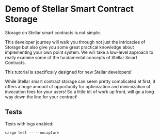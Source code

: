 # Demo of Stellar Smart Contract Storage

Storage on Stellar smart contracts is not simple.

This developer journey will walk you through not just the intricacies of Storage but also give you some great practical
knowledge about implementing your own point system. We will take a low-level approach to really examine some of the
fundamental concepts of Stellar Smart Contracts.

This tutorial is specifically designed for new Stellar developers!

While Stellar smart contract storage can seem pretty complicated at first, it offers a huge amount of opportunity for
optimization and minimization of invocation fees for your users!  So a little bit of work up front, will go a long way
down the line for your contract!

## Tests

Tests with logs enabled:

```
cargo test -- --nocapture
```